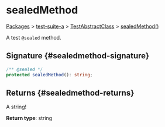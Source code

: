 # sealedMethod

[Packages](/) > [test-suite-a](/test-suite-a/) > [TestAbstractClass](/test-suite-a/testabstractclass-class/) > [sealedMethod()](/test-suite-a/testabstractclass-class/sealedmethod-method)

A test `@sealed` method.

## Signature {#sealedmethod-signature}

```typescript
/** @sealed */
protected sealedMethod(): string;
```

## Returns {#sealedmethod-returns}

A string!

**Return type**: string
